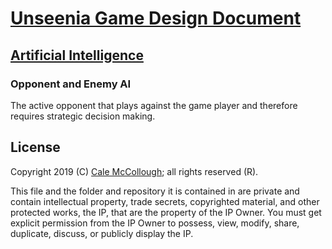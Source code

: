 # [Unseenia Game Design Document](../readme.md)

## [Artificial Intelligence](./readme.md)

### Opponent and Enemy AI

The active opponent that plays against the game player and therefore requires strategic decision making.

## License

Copyright 2019 (C) [Cale McCollough](https://calemccollough.github.io); all rights reserved (R).

This file and the folder and repository it is contained in are private and contain intellectual property, trade secrets, copyrighted material, and other protected works, the IP, that are the property of the IP Owner. You must get explicit permission from the IP Owner to possess, view, modify, share, duplicate, discuss, or publicly display the IP.
